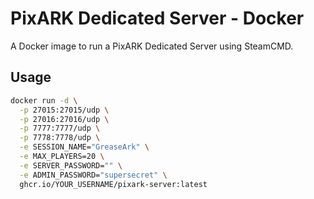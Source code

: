 # PixARK Dedicated Server - Docker

A Docker image to run a PixARK Dedicated Server using SteamCMD.

## Usage

```bash
docker run -d \
  -p 27015:27015/udp \
  -p 27016:27016/udp \
  -p 7777:7777/udp \
  -p 7778:7778/udp \
  -e SESSION_NAME="GreaseArk" \
  -e MAX_PLAYERS=20 \
  -e SERVER_PASSWORD="" \
  -e ADMIN_PASSWORD="supersecret" \
  ghcr.io/YOUR_USERNAME/pixark-server:latest
